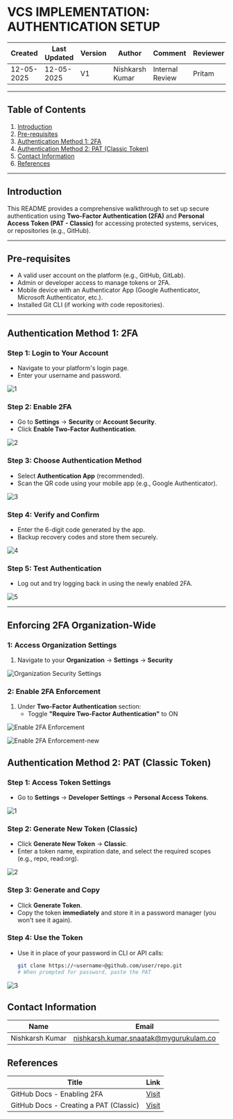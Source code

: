 # VCS IMPLEMENTATION: AUTHENTICATION SETUP

| Created     | Last Updated | Version | Author          | Comment         | Reviewer |
|-------------|--------------|---------|-----------------|-----------------|----------|
| 12-05-2025  |  12-05-2025  | V1      | Nishkarsh Kumar | Internal Review | Pritam   |

---


## Table of Contents

1. [Introduction](#introduction)  
2. [Pre-requisites](#pre-requisites)  
3. [Authentication Method 1: 2FA](#authentication-method-1-2fa)  
4. [Authentication Method 2: PAT (Classic Token)](#authentication-method-2-pat-classic-token)    
5. [Contact Information](#contact-information)  
6. [References](#references)  

---

## Introduction

This README provides a comprehensive walkthrough to set up secure authentication using **Two-Factor Authentication (2FA)** and **Personal Access Token (PAT - Classic)** for accessing protected systems, services, or repositories (e.g., GitHub).

---

## Pre-requisites

- A valid user account on the platform (e.g., GitHub, GitLab).
- Admin or developer access to manage tokens or 2FA.
- Mobile device with an Authenticator App (Google Authenticator, Microsoft Authenticator, etc.).
- Installed Git CLI (if working with code repositories).

---

## Authentication Method 1: 2FA

### Step 1: Login to Your Account
- Navigate to your platform's login page.
- Enter your username and password.

![1](https://github.com/Nishkarsh9/images/blob/main/Screenshot%202025-05-12%20124306.png)

### Step 2: Enable 2FA
- Go to **Settings** → **Security** or **Account Security**.
- Click **Enable Two-Factor Authentication**.

![2](https://github.com/Nishkarsh9/images/blob/main/Screenshot%202025-05-12%20124502.png)

### Step 3: Choose Authentication Method
- Select **Authentication App** (recommended).
- Scan the QR code using your mobile app (e.g., Google Authenticator).

![3](https://github.com/Nishkarsh9/images/blob/main/Screenshot%202025-05-12%20124942.png)

### Step 4: Verify and Confirm
- Enter the 6-digit code generated by the app.
- Backup recovery codes and store them securely.

![4](https://github.com/Nishkarsh9/images/blob/main/Screenshot%202025-05-12%20125149.png)

### Step 5: Test Authentication
- Log out and try logging back in using the newly enabled 2FA.

![5](https://github.com/Nishkarsh9/images/blob/main/Screenshot%202025-05-12%20124942.png)

---
## Enforcing 2FA Organization-Wide

### 1: Access Organization Settings
1. Navigate to your **Organization** → **Settings** → **Security**  
  
![Organization Security Settings](https://github.com/Nishkarsh9/images/blob/main/image.png)

### 2: Enable 2FA Enforcement
1. Under **Two-Factor Authentication** section:
   - Toggle **"Require Two-Factor Authentication"** to ON

![Enable 2FA Enforcement](https://github.com/Nishkarsh9/images/blob/main/image%20(1).png)


![Enable 2FA Enforcement-new](https://github.com/Nishkarsh9/images/blob/main/image%20(2).png)

## Authentication Method 2: PAT (Classic Token)

### Step 1: Access Token Settings
- Go to **Settings** → **Developer Settings** → **Personal Access Tokens**.

![1](https://github.com/Nishkarsh9/images/blob/main/Screenshot%202025-05-12%20125542.png)

### Step 2: Generate New Token (Classic)
- Click **Generate New Token** → **Classic**.
- Enter a token name, expiration date, and select the required scopes (e.g., repo, read:org).

![2](https://github.com/Nishkarsh9/images/blob/main/Screenshot%202025-05-12%20120325.png)

### Step 3: Generate and Copy
- Click **Generate Token**.
- Copy the token **immediately** and store it in a password manager (you won't see it again).

### Step 4: Use the Token
- Use it in place of your password in CLI or API calls:
  ```bash
  git clone https://<username>@github.com/user/repo.git
  # When prompted for password, paste the PAT

![3](https://github.com/Nishkarsh9/images/blob/main/Screenshot%202025-05-12%20120538.png)

## Contact Information

| **Name**    | **Email**                |
|-------------|--------------------------|
| Nishkarsh Kumar     | nishkarsh.kumar.snaatak@mygurukulam.co  |

## References  

| Title                          | Link                                                                 |  
|--------------------------------|----------------------------------------------------------------------|  
| GitHub Docs - Enabling 2FA       | [Visit](https://docs.github.com/en/authentication/securing-your-account-with-two-factor-authentication-2fa) |  
| GitHub Docs - Creating a PAT (Classic)                  | [Visit](https://docs.github.com/en/authentication/keeping-your-account-and-data-secure/managing-your-personal-access-tokens) |  
